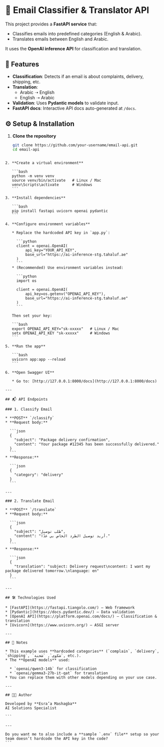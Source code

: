 
# 📧 Email Classifier & Translator API

This project provides a **FastAPI service** that:
- Classifies emails into predefined categories (English & Arabic).
- Translates emails between English and Arabic.

It uses the **OpenAI inference API** for classification and translation.


## 🚀 Features
- **Classification**: Detects if an email is about complaints, delivery, shipping, etc.
- **Translation**: 
  - Arabic ➝ English
  - English ➝ Arabic
- **Validation**: Uses **Pydantic models** to validate input.
- **FastAPI docs**: Interactive API docs auto-generated at `/docs`.


## ⚙️ Setup & Installation

1. **Clone the repository**
   ```bash
   git clone https://github.com/your-username/email-api.git
   cd email-api
````

2. **Create a virtual environment**

   ```bash
   python -m venv venv
   source venv/bin/activate   # Linux / Mac
   venv\Scripts\activate      # Windows
   ```

3. **Install dependencies**

   ```bash
   pip install fastapi uvicorn openai pydantic
   ```

4. **Configure environment variables**

   * Replace the hardcoded API key in `app.py`:

     ```python
     client = openai.OpenAI(
         api_key="YOUR_API_KEY",
         base_url="https://ai-inference-stg.tahaluf.ae"
     )
     ```
   * (Recommended) Use environment variables instead:

     ```python
     import os

     client = openai.OpenAI(
         api_key=os.getenv("OPENAI_API_KEY"),
         base_url="https://ai-inference-stg.tahaluf.ae"
     )
     ```

   Then set your key:

   ```bash
   export OPENAI_API_KEY="sk-xxxxx"   # Linux / Mac
   setx OPENAI_API_KEY "sk-xxxxx"     # Windows
   ```

5. **Run the app**

   ```bash
   uvicorn app:app --reload
   ```

6. **Open Swagger UI**

   * Go to: [http://127.0.0.1:8000/docs](http://127.0.0.1:8000/docs)

---

## 📬 API Endpoints

### 1. Classify Email

* **POST** `/classify`
* **Request body:**

  ```json
  {
    "subject": "Package delivery confirmation",
    "content": "Your package #12345 has been successfully delivered."
  }
  ```
* **Response:**

  ```json
  {
    "category": "delivery"
  }
  ```

---

### 2. Translate Email

* **POST** `/translate`
* **Request body:**

  ```json
  {
    "subject": "طلب توصيل",
    "content": "أريد توصيل الطرد الخاص بي غدًا."
  }
  ```
* **Response:**

  ```json
  {
    "translation": "subject: Delivery request\ncontent: I want my package delivered tomorrow.\nlanguage: en"
  }
  ```

---

## 🛠️ Technologies Used

* [FastAPI](https://fastapi.tiangolo.com/) – Web framework
* [Pydantic](https://docs.pydantic.dev/) – Data validation
* [OpenAI API](https://platform.openai.com/docs/) – Classification & translation
* [Uvicorn](https://www.uvicorn.org/) – ASGI server

---

## 📌 Notes

* This example uses **hardcoded categories** (`complain`, `delivery`, `shipping`, `شكوى`, `شحنة`, etc.).
* The **OpenAI models** used:

  * `openai/qwen3-14b` for classification
  * `openai/gemma3-27b-it-qat` for translation
* You can replace them with other models depending on your use case.

---

## 👩‍💻 Author

Developed by **Esra’a Mashagba**
AI Solutions Specialist

```

---

Do you want me to also include a **sample `.env` file** setup so your team doesn’t hardcode the API key in the code?
```
